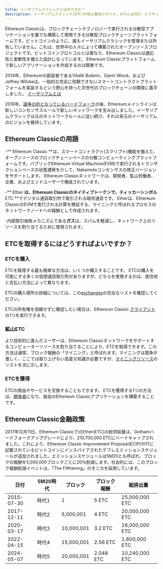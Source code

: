 ```yaml
---
title: イーサリアムクラシックとは何ですか？
description: イーサリアムクラシック(ETC)の初心者向けガイド。それとは何か、どうやってそれを手に入れるか
---
```


Ethereum Classicは、ブロックチェーンテクノロジーで実行される分散型アプリケーションを誰でも構築して使用できる分散型ブロックチェーンプラットフォームです。ビットコインのように、誰もイーサリアムクラシックを管理または所有していません。これは、世界中の人々によって構築されたオープンソースプロジェクトです。ビットコインプロトコルとは異なり、Ethereum Classicは適応性と柔軟性を備えた設計になっています。 Ethereum Classicプラットフォームで新しいアプリケーションを作成するのは簡単です。

2014年、Ethereumの創設者であるVitalik Buterin、Gavin Wood、およびJeffrey Wilckeは、一般的な完全に信頼できないスマートコントラクトプラットフォームを実装するという野心を持った次世代のブロックチェーンの開発に着手しました。 [イーサリアムとは](https://ethereum.org/what-is-ethereum/)

2016年、[論争の的となっているハードフォーク](/knowledge/roadmap)の後、Ethereumメインラインは新しいコンセンサスルールで新しいネットワークを生み出しました。イーサリアムクラシックは元のネットワークルールに従い続け、それ以来元のイーサリアムのビジョンを維持しています。

## Ethereum Classicの用語

-** Ethereum Classic **は、スマートコントラクト(スクリプト)機能を備えた、オープンソースのブロックチェーンベースの分散コンピューティングプラットフォームです。パブリックEthereum Virtual Machine(EVM)で実行されるトランザクションベースの状態遷移を介して、Nakamotoコンセンサスの修正バージョンをサポートします。 Ethereum Classicネットワークは、開発者、鉱山労働者、企業、およびエンドユーザーで構成されています。

-** Ether **は、Ethereum Classicのネイティブトークンで、ティッカーシンボル** ETC **でデジタル通貨取引所で取引される暗号通貨です。 Etherは、Ethereum ClassicのEVMで実行される計算を検証する、マイニングと呼ばれるプロセスのネットワークノードへの報酬として作成されます。

-内部取引価格メカニズムである**ガス**は、スパムを軽減し、ネットワーク上のリソースを割り当てるために使用されます。

## ETCを取得するにはどうすればよいですか？

### ETCを購入

ETCを取得する最も簡単な方法は、いくつか購入することです。 ETCの購入を可能にする多くの仮想通貨取引所がありますが、どちらを使用するかは、居住地と支払い方法によって異なります。

ETCの購入場所の詳細については、この[exchanges](/ecosystem/exchanges)の完全なリストを確認してください。

ETCの所有権を信頼せずに確認したい場合は、Ethereum Classic [クライアント](/development/clients)の1つを実行できます。

### 鉱山ETC

より技術的に進んだユーザーは、Ethereum Classicネットワークをサポートするコンピューターリソースを割り当てることにより、ETCを取得できます。この方法は通常、ブロック報酬の「マイニング」と呼ばれます。マイニングは競争が激しく、ここでは取り上げない高度な知識が必要ですが、[マイニングリソース](/development/mining-resources)のリストを次に示します。

### ETCを獲得

ETCの商品やサービスを交換することもできます。 ETCを獲得する1つの方法は、[開発者](/development)になり、独自のEthereum Classicアプリケーションを構築することです。

## Ethereum Classic金融政策

2017年12月11日、Ethereum ClassicでのEther(ETC)の総供給量は、Gothamハードフォークアップグレードにより、210,700,000 ETCにハードキャップされました。これにより、Ethereum Classic Improvement Proposal(ECIP)1017に記載されているビットコインにインスパイアされたデフレエミッションスケジュールが追加されました。エミッションスケジュールは5M20とも呼ばれ、ブロックの報酬を5,000,000ブロックごとに20％削減します。社会的には、このブロック報酬削減イベントは、「The Fifthening」のモニカを採用しています。

日付| 5M20時代|ブロック|ブロック報酬|総排出量
-| -| -| -| -
2015-07-30 |時代1 | 1 | 5 ETC | 25,000,000 ETC
2017-12-11 |時代2 | 5,000,001 | 4 ETC | 20,000,000 ETC
2020-03-17 |時代3 | 10,000,001 | 3.2 ETC | 16,000,000 ETC
2022-04-15 |時代4 | 15,000,001 | 2.56 ETC | 1,800,000 ETC
2024-05-07 |時代5 | 20,000,001 | 2.048 ETC | 10,240,000 ETC
